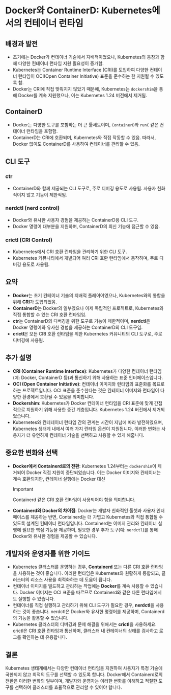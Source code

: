 # Docker와 ContainerD: Kubernetes에서의 컨테이너 런타임

## 배경과 발전

- 초기에는 Docker가 컨테이너 기술에서 지배적이었으나, Kubernetes의 등장과 함께 다양한 컨테이너 런타임 지원 필요성이 증가함.
- Kubernetes는 Container Runtime Interface (CRI)를 도입하여 다양한 컨테이너 런타임이 OCI(Open Container Initiative) 표준을 준수하는 한 지원될 수 있도록 함.
- Docker는 CRI에 직접 맞춰지지 않았기 때문에, Kubernetes는 `dockershim`을 통해 Docker를 계속 지원했으나, 이는 Kubernetes 1.24 버전에서 제거됨.

## ContainerD

- Docker는 다양한 도구를 포함하는 더 큰 툴세트이며, `ContainerD`와 `runC` 같은 컨테이너 런타임을 포함함.
- ContainerD는 CRI에 호환되며, Kubernetes와 직접 작동할 수 있음. 따라서, Docker 없이도 ContainerD를 사용하여 컨테이너를 관리할 수 있음.

## CLI 도구

### ctr

- ContainerD와 함께 제공되는 CLI 도구로, 주로 디버깅 용도로 사용됨. 사용자 친화적이지 않고 기능이 제한적임.

### nerdctl (nerd control)

- Docker와 유사한 사용자 경험을 제공하는 ContainerD용 CLI 도구.
- Docker 명령어 대부분을 지원하며, ContainerD의 최신 기능에 접근할 수 있음.

### crictl (CRI Control)

- Kubernetes에서 CRI 호환 런타임을 관리하기 위한 CLI 도구.
- Kubernetes 커뮤니티에서 개발되어 여러 CRI 호환 런타임에서 동작하며, 주로 디버깅 용도로 사용됨.

## 요약

- **Docker**는 초기 컨테이너 기술의 지배적 플레이어였으나, Kubernetes와의 통합을 위해 **CRI**가 도입되었음.
- **ContainerD**는 Docker의 일부였으나 이제 독립적인 프로젝트로, Kubernetes와 직접 통합할 수 있는 CRI 호환 런타임임.
- **ctr**는 ContainerD의 디버깅을 위한 도구로 기능이 제한적이며, **nerdctl**은 Docker 명령어와 유사한 경험을 제공하는 ContainerD의 CLI 도구임.
- **crictl**은 모든 CRI 호환 런타임을 위한 Kubernetes 커뮤니티의 CLI 도구로, 주로 디버깅에 사용됨.

## 추가 설명

- **CRI (Container Runtime Interface)**: Kubernetes가 다양한 컨테이너 런타임(예: Docker, ContainerD 등)과 통신하기 위해 사용하는 표준 인터페이스입니다.
- **OCI (Open Container Initiative)**: 컨테이너 이미지와 런타임의 표준화를 목표로 하는 프로젝트입니다. OCI 표준을 준수한다는 것은 컨테이너 이미지와 런타임이 다양한 환경에서 호환될 수 있음을 의미합니다.
- **Dockershim**: Kubernetes가 Docker 컨테이너 런타임을 CRI 표준에 맞게 간접적으로 지원하기 위해 사용한 중간 계층입니다. Kubernetes 1.24 버전에서 제거되었습니다.
- Kubernetes와 컨테테이너 런타임 간의 관계는 시간이 지남에 따라 발전하였으며, Kubernetes 생태계 내에서 여러 가지 런타임 옵션이 지원됩니다. 이러한 변화는 사용자가 더 유연하게 컨테이너 기술을 선택하고 사용할 수 있게 해줍니다.

## 중요한 변화와 선택

- **Docker에서 Containerd로의 전환**: Kubernetes 1.24부터는 `dockershim`이 제거되어 Docker 직접 지원이 중단되었습니다. 이는 Docker 이미지와 컨테이너는 계속 호환되지만, 컨테이너 실행에는 Docker 대신

  > [!IMPORTANT]
  > Containerd 같은 CRI 호환 런타임이 사용되어야 함을 의미합니다.

- **Containerd와 Docker의 차이점**: Docker는 개발자 친화적인 툴셋과 사용자 인터페이스를 제공하는 반면, Containerd는 더 가볍고 Kubernetes와 직접 통합될 수 있도록 설계된 컨테이너 런타임입니다. Containerd는 이미지 관리와 컨테이너 실행에 필요한 핵심 기능을 제공하며, 필요한 경우 추가 도구(예: `nerdctl`)를 통해 Docker와 유사한 경험을 제공할 수 있습니다.

## 개발자와 운영자를 위한 가이드

- Kubernetes 클러스터를 운영하는 경우, **Containerd** 또는 다른 CRI 호환 런타임을 사용하는 것이 좋습니다. 이러한 런타임은 Kubernetes와 원활하게 통합되고, 클러스터의 리소스 사용을 최적화하는 데 도움이 됩니다.
- 컨테이너 이미지를 빌드하고 관리하는 작업에는 **Docker**를 계속 사용할 수 있습니다. Docker 이미지는 OCI 표준을 따르므로 Containerd와 같은 다른 런타임에서도 실행할 수 있습니다.
- 컨테이너를 직접 실행하고 관리하기 위해 CLI 도구가 필요한 경우, **nerdctl**을 사용하는 것이 좋습니다. nerdctl은 Docker와 유사한 명령어를 제공하며, Containerd의 기능을 활용할 수 있습니다.
- Kubernetes 클러스터의 디버깅과 문제 해결을 위해서는 **crictl**을 사용하세요. crictl은 CRI 호환 런타임과 통신하며, 클러스터 내 컨테이너의 상태를 검사하고 로그를 확인하는 데 유용합니다.

## 결론

Kubernetes 생태계에서는 다양한 컨테이너 런타임을 지원하여 사용자가 특정 기술에 국한되지 않고 최적의 도구를 선택할 수 있도록 합니다. Docker에서 Containerd로의 전환은 이러한 변화의 일부이며, 개발자와 운영자는 이러한 변화를 이해하고 적절한 도구를 선택하여 클러스터를 효율적으로 관리할 수 있어야 합니다.
